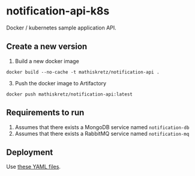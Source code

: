 # notification-api-k8s

Docker / kubernetes sample application API.

## Create a new version

1. Build a new docker image

```
docker build --no-cache -t mathiskretz/notification-api .
```

3. Push the docker image to Artifactory

```
docker push mathiskretz/notification-api:latest
```

## Requirements to run

1. Assumes that there exists a MongoDB service named `notification-db`
2. Assumes that there exists a RabbitMQ service named `notification-mq`

## Deployment

Use [these YAML files](https://github.com/bespinian/notification-k8s).
